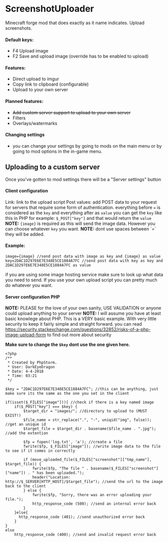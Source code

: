 # ScreenshotUploader
Minecraft forge mod that does exactly as it name indicates. Upload screenshots.

#### Default keys:
- F4 Upload image
- F2 Save and upload image (override has to be enabled to upload)

#### Features:
- Direct upload to imgur
- Copy link to clipboard (configurable)
- Upload to your own server


#### Planned features:
- ~~Add custom server support to upload to your own server~~
- Filters
- Overlays/watermarks

#### Changing settings
- you can change your settings by going to mods on the main menu or by going to mod options in the in-game menu.

## Uploading to a custom server
Once you've gotten to mod settings there will be a "Server settings" button

#### Client configuration
Link: link to the upload script
Post values: add POST data to your request for servers that require some form of authentication.
everything before `=` is considered as the `key` and everything after as `value`
you can get the `key` like this in PHP for example: `$_POST["key"]` and that would return the `value`
**NOTE:** `{image}` is required as this will send the image data. However you can choose whatever `key` you want.
**NOTE:** dont use spaces between ´=´ they will be added.
#### Example:
```
image={image} //send post data with image as key and {image} as value
key=2DAC1D297E6E7E348E5CE1884A7FC //send post data with key as key and 2DAC1D297E6E7E348E5CE1884A7FC as value
```
if you are using some image hosting service make sure to look up what data you need to send.
If you use your own upload script you can pretty much do whatever you want.

#### Server configuration PHP

**NOTE:** PLEASE for the love of your own sanity, USE VALIDATION or anyone could upload anything to your server
**NOTE:** I will assume you have at least basic knowlege about PHP.
This is a VERY basic example. With very little security to keep it fairly simple and straight forward.
you can read https://security.stackexchange.com/questions/32852/risks-of-a-php-image-upload-form to find out more about security

**Make sure to change the `$key` dont use the one given here.**
```
<?php
/**
 * Created by PhpStorm.
 * User: DarkEyeDragon
 * Date: 4-4-2018
 * Time: 03:21
 */

$key = "2DAC1D297E6E7E348E5CE1884A7FC"; //this can be anything, just make sure its the same as the one you set in the client

if(isset($_FILES["image"])){ //check if there is a key named image
    if($_POST["key"] === $key) {
        $target_dir = "images/"; //directory to upload to (MUST EXIST!)
        $file_name = str_replace(".", "-", uniqid("img", false)); //get an unique id
        $target_file = $target_dir . basename($file_name . ".jpg"); //add the extention
        
        $fp = fopen('log.txt', 'a'); //create a file
        fwrite($fp, $_FILES["image"]); //write image data to the file to see if it comes in correctly

        if (move_uploaded_file($_FILES["screenshot"]["tmp_name"], $target_file)) {
            fwrite($fp, "The file " . basename($_FILES["screenshot"]["name"]) . " has been uploaded.");
            header("Location: http://$_SERVER[HTTP_HOST]/$target_file"); //send the url to the image back to the client
        } else {
            fwrite($fp, "Sorry, there was an error uploading your file.");
            http_response_code (500); //send an internal error back
        }
    }else{
      http_response_code (401); //send unauthorized error back
    }
}
else
    http_response_code (400); //send and invalid request error back
```
